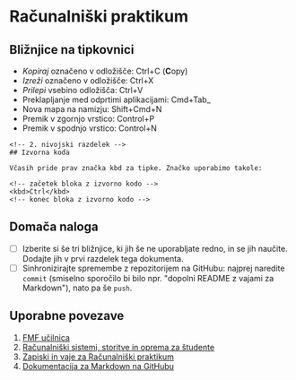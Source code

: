 <!-- glavni naslov -->
# Računalniški praktikum
<!-- To je komentar, ki bo na prikazanem Markdown-u skrit. 
     V tem besedilu so v komentarjih napisana navodila za reševanje. -->

<!-- 2. nivojski razdelek -->
## Bližnjice na tipkovnici

- _Kopiraj_ označeno v odložišče: Ctrl+C (**C**opy)
- _Izreži_ označeno v odložišče: Ctrl+X
- _Prilepi_ vsebino odložišča: Ctrl+V
- Preklapljanje med odprtimi aplikacijami: Cmd+Tab_
- Nova mapa na namizju: Shift+Cmd+N
- Premik v zgornjo vrstico: Control+P
- Premik v spodnjo vrstico: Control+N

```
<!-- 2. nivojski razdelek -->
## Izvorna koda

Včasih pride prav značka kbd za tipke. Značko uporabimo takole:

<!-- začetek bloka z izvorno kodo -->
<kbd>Ctrl</kbd>
<!-- konec bloka z izvorno kodo -->
```
<!-- 2. nivojski razdelek -->
## Domača naloga

<!-- Spodnji seznam bo pripravil seznam nalog. Na GitHubu bodo lepo vidna potrditvena polja, 
     VSCode pa bo prikazal samo oglate oklepaje. Ko nalogo opravite, si to lahko zabeležite tako,
     da spremenite [ ] v [x]. -->
- [ ] Izberite si še tri bližnjice, ki jih še ne uporabljate redno, in se jih naučite. 
      Dodajte jih v prvi razdelek tega dokumenta.
- [ ] Sinhronizirajte spremembe z repozitorijem na GitHubu: najprej naredite `commit` (smiselno sporočilo bi bilo npr. "dopolni README z vajami za Markdown"), nato pa še `push`.

<!-- 2. nivojski razdelek -->
## Uporabne povezave

1. [FMF učilnica](#)<!-- https://ucilnica.fmf.uni-lj.si/ -->
2. [Računalniški sistemi, storitve in oprema za študente](#) <!-- https://ucilnica.fmf.uni-lj.si/mod/page/view.php?id=51619 -->
3. [Zapiski in vaje za Računalniški praktikum](#) <!-- https://racunalniski-praktikum.github.io/ -->
4. [Dokumentacija za Markdown na GitHubu](#) <!-- https://docs.github.com/en/get-started/writing-on-github/getting-started-with-writing-and-formatting-on-github/basic-writing-and-formatting-syntax -->
